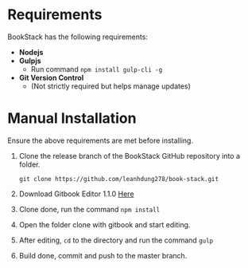 # Requirements

BookStack has the following requirements:

* **Nodejs**
* **Gulpjs**
    * Run command ``npm install gulp-cli -g``
* **Git Version Control**
    * (Not strictly required but helps manage updates)

# Manual Installation

Ensure the above requirements are met before installing.

1. Clone the release branch of the BookStack GitHub repository into a folder.

    ```
    git clone https://github.com/leanhdung278/book-stack.git
    ```

2. Download Gitbook Editor 1.1.0 [Here](https://github.com/GitbookIO/editor-legacy/releases)

3. Clone done, run the command `npm install`

4. Open the folder clone with gitbook and start editing.

5. After editing, `cd` to the directory and run the command `gulp`

6. Build done, commit and push to the master branch.
